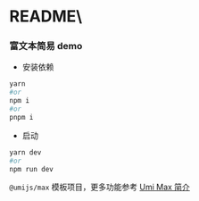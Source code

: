 # README\

### 富文本简易 demo

- 安装依赖

```bash
yarn
#or
npm i
#or
pnpm i

```

- 启动

```bash
yarn dev
#or
npm run dev
```

`@umijs/max` 模板项目，更多功能参考 [Umi Max 简介](https://next.umijs.org/zh-CN/docs/max/introduce)
